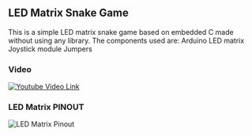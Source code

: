 ## LED Matrix Snake Game
This is a simple LED matrix snake game based on embedded C made without using any library.
The components used are:
Arduino
LED matrix
Joystick module
Jumpers

### Video
[![Youtube Video Link](https://img.youtube.com/vi/v=Rv8VlnJYpEU/0.jpg)](https://www.youtube.com/watch?v=Rv8VlnJYpEU)

### LED Matrix PINOUT
![LED Matrix Pinout](https://github.com/khanasif786/led_mat_snake/blob/main/images/led_matrix_pinout.jpg?raw=true)
